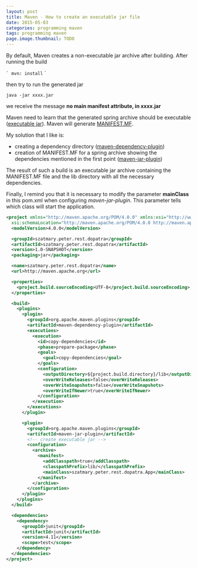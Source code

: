 ```yaml
---
layout: post
title: Maven - How to create an executable jar file
date: 2015-05-03
categories: programming maven
tags: programming maven
page.image.thumbnail: TODO
---
```


By default, Maven creates a non-executable jar archive after building. After running the build

`` `
mvn: install
`` `

then try to run the generated jar

 
```
java -jar xxxx.jar
```

we receive the message **no main manifest attribute, in xxxx.jar**


Maven need to learn that the generated spring archive should be executable
([executable jar](http://en.wikipedia.org/wiki/JAR_%28file_format%29#Executable_JAR_files)).
Maven will generate [MANIFEST.MF](https://docs.oracle.com/javase/tutorial/deployment/jar/manifestindex.html).

My solution that I like is:

- creating a dependency directory ([maven-dependency-plugin](https://maven.apache.org/plugins/maven-dependency-plugin/))
- creation of MANIFEST.MF for a spring archive showing the dependencies mentioned in the first point ([maven-jar-plugin](https://maven.apache.org/plugins/maven-jar-plugin/))

 
The result of such a build is an executable jar archive containing the MANIFEST.MF file and the lib directory with all the necessary dependencies.

Finally, I remind you that it is necessary to modify the parameter **mainClass** in this pom.xml when configuring *maven-jar-plugin*.
This parameter tells which class will start the application.
  
```xml
<project xmlns="http://maven.apache.org/POM/4.0.0" xmlns:xsi="http://www.w3.org/2001/XMLSchema-instance"
  xsi:schemaLocation="http://maven.apache.org/POM/4.0.0 http://maven.apache.org/xsd/maven-4.0.0.xsd">
  <modelVersion>4.0.0</modelVersion>

  <groupId>szatmary.peter.rest.dopatra</groupId>
  <artifactId>szatmary.peter.rest.dopatra</artifactId>
  <version>1.0-SNAPSHOT</version>
  <packaging>jar</packaging>

  <name>szatmary.peter.rest.dopatra</name>
  <url>http://maven.apache.org</url>

  <properties>
    <project.build.sourceEncoding>UTF-8</project.build.sourceEncoding>
  </properties>

  <build>
    <plugins>
      <plugin>
        <groupId>org.apache.maven.plugins</groupId>
        <artifactId>maven-dependency-plugin</artifactId>
        <executions>
          <execution>
            <id>copy-dependencies</id>
            <phase>prepare-package</phase>
            <goals>
              <goal>copy-dependencies</goal>
            </goals>
            <configuration>
              <outputDirectory>${project.build.directory}/lib</outputDirectory>
              <overWriteReleases>false</overWriteReleases>
              <overWriteSnapshots>false</overWriteSnapshots>
              <overWriteIfNewer>true</overWriteIfNewer>
            </configuration>
          </execution>
        </executions>
      </plugin>

      <plugin>
        <groupId>org.apache.maven.plugins</groupId>
        <artifactId>maven-jar-plugin</artifactId>
        <!-- create executable jar -->
        <configuration>
          <archive>
            <manifest>
              <addClasspath>true</addClasspath>
              <classpathPrefix>lib/</classpathPrefix>
              <mainClass>szatmary.peter.rest.dopatra.App</mainClass>
            </manifest>
          </archive>
        </configuration>
      </plugin>
    </plugins>
  </build>

  <dependencies>
    <dependency>
      <groupId>junit</groupId>
      <artifactId>junit</artifactId>
      <version>4.11</version>
      <scope>test</scope>
    </dependency>
  </dependencies>
</project>
``` 